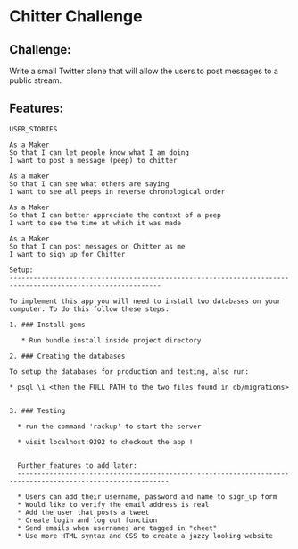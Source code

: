 Chitter Challenge
=================

Challenge:
-------

Write a small Twitter clone that will allow the users to post messages to a public stream.

Features:
-------------------------------------------------------------------------------------------------------------

```
USER_STORIES

As a Maker
So that I can let people know what I am doing  
I want to post a message (peep) to chitter

As a maker
So that I can see what others are saying  
I want to see all peeps in reverse chronological order

As a Maker
So that I can better appreciate the context of a peep
I want to see the time at which it was made

As a Maker
So that I can post messages on Chitter as me
I want to sign up for Chitter

Setup:
------------------------------------------------------------------------------------------------------------

To implement this app you will need to install two databases on your computer. To do this follow these steps: 

1. ### Install gems 
   
   * Run bundle install inside project directory
   
2. ### Creating the databases

To setup the databases for production and testing, also run:

* psql \i <then the FULL PATH to the two files found in db/migrations>
   

3. ### Testing 

  * run the command 'rackup' to start the server 

  * visit localhost:9292 to checkout the app ! 
  
  
  Further_features to add later:
  ------------------------------------------------------------------------------------------------------------
  
  * Users can add their username, password and name to sign_up form 
  * Would like to verify the email address is real
  * Add the user that posts a tweet 
  * Create login and log out function 
  * Send emails when usernames are tagged in "cheet" 
  * Use more HTML syntax and CSS to create a jazzy looking website 

